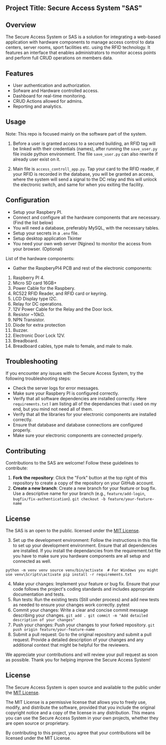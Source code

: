 ## Project Title: Secure Access System "SAS"

## Overview
The Secure Access System or SAS is a solution for integrating a web-based application with hardware components to manage access control to data centers, server rooms, sport facilities etc. using the RFID technology. It features an interface that enables administrators to monitor access points and perform full CRUD operations on members data.

## Features
- User authentication and authorization.
- Sofware and Hardware controlled access.
- Dashboard for real-time monitoring.
- CRUD Actions allowed for admins.
- Reporting and analytics.

## Usage

Note: This repo is focused mainly on the software part of the system.

1. Before a user is granted access to a secured building, an RFID tag will be linked with their credentials (names), after running the `save_user.py` file inside python environment. The file `save_user.py` can also rewrite if already user exist on it.

2. Main file is `access_controll_app.py`. Tap your card to the RFID reader, if your RFID is recorded in the database, you will be granted an access, where the system will send a signal to the DC relay and this will unlock the electronic switch, and same for when you exiting the facility.

## Configuration
- Setup your Raspbery PI.
- Connect and configure all the hardware components that are necessary. (Find the list below)
- You will need a database, preferably MySQL, with the necessary tables.
- Setup your secrets in a `.env` file.
- Setup desktop application Tkinter
- You need your own web server (Nginex) to monitor the access from your browser. (Optional)

List of the hardware components:

- Gather the RaspberyPI4 PCB and rest of the electronic components:
1. Raspberry PI 4.
2. Micro SD card 16GB+
3. Power Cable for the Raspbery.
4. RC522 RFID Reader, and RFID card or keyring.
5. LCD Display type I2C.
6. Relay for DC operations.
7. 12V Power Cable for the Relay and the Door lock.
8. Resistor ~10kΩ.
9. NPN Transistor.
10. Diode for extra protection
11. Buzzer.
12. Electronic Door Lock 12V.
13. Breadboard.
14. Breadboard cables, type male to female, and male to male.

## Troubleshooting
If you encounter any issues with the Secure Access System, try the following troubleshooting steps:
- Check the server logs for error messages.
- Make sure your Raspbery PI is configured correctly.
- Verify that all software dependencies are installed correctly. Here `requirements.txt` I am listing all of the dependancies that i used on my end, but you mind not need all of them.
- Verify that all the libraries for your electronic components are installed correctly.
- Ensure that database and database connections are configured properly.
- Make sure your electronic components are connected properly.

## Contributing
Contributions to the SAS are welcome! Follow these guidelines to contribute:

1. **Fork the repository**: Click the "Fork" button at the top right of this repository to create a copy of the repository on your GitHub account.
2. **Create a new branch**: Create a new branch for your feature or bug fix. Use a descriptive name for your branch (e.g., `feature/add-login`, `bugfix/fix-authentication`).
   `git checkout -b feature/your-feature-name`
## License
The SAS is an open to the public. licensed under the [MIT License](https://opensource.org/licenses/MIT).

3. Set up the development environment: Follow the instructions in this file to set up your development environment. Ensure that all dependencies are installed. If you install the dependancies from the requirement.txt file you have to make sure you hardware components are all setup and connected as well.

`python -m venv venv
source venv/bin/activate  # For Windows you might use venv\Scripts\activate
pip install -r requirements.txt`

4. Make your changes: Implement your feature or bug fix. Ensure that your code follows the project's coding standards and includes appropriate documentation and tests.
5. Run tests: Run the existing tests (Still under process) and add new tests as needed to ensure your changes work correctly.
pytest
6. Commit your changes: Write a clear and concise commit message describing your changes.
`git add .
git commit -m "Add detailed description of your changes"`
7. Push your changes: Push your changes to your forked repository.
`git push origin feature/your-feature-name`
8. Submit a pull request: Go to the original repository and submit a pull request. Provide a detailed description of your changes and any additional context that might be helpful for the reviewers.

We appreciate your contributions and will review your pull request as soon as possible. Thank you for helping improve the Secure Access System!

## License
The Secure Access System is open source and available to the public under the [MIT License](https://opensource.org/licenses/MIT).

The MIT License is a permissive license that allows you to freely use, modify, and distribute the software, provided that you include the original copyright notice and a copy of the license in any distribution. This means you can use the Secure Access System in your own projects, whether they are open source or proprietary.

By contributing to this project, you agree that your contributions will be licensed under the MIT License.
